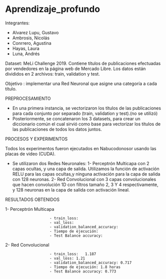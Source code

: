 # Aprendizaje_profundo

Integrantes:

- Alvarez Lupu, Gustavo
- Ambrosis, Nicolás
- Conrrero, Agustina
- Hayas, Laura
- Luna, Andrés

Dataset: MeLi Challenge 2019. Contiene títulos de publicaciones efectuadas por vendedores en la página web de Mercado Libre.
Los datos están divididos en 2 archivos: train, validation y test.

Objetivo : implementar una Red Neuronal que asigne una categoría a cada título.

PREPROCESAMIENTO

- En una primera instancia, se vectorizaron los títulos de las publicaciones para cada conjunto por separado (train, validation y test).(no se utilizó)
- Posteriormente, se concatenaron los 3 datasets, para crear un diccionario común el cual sirvió como base para vectorizar los títulos de las publicaciones 
de todos los datos juntos.

PROCESOS Y EXPERIMENTOS

Todos los experimentos fueron ejecutados en Nabucodonosor usando las placas de video (CUDA).
- Se utilizaron dos Redes Neuronales: 
1- Perceptrón Multicapa con 2 capas ocultas, y una capa de salida. Utilizamos la función de activación RELU para las capas ocultas,y ninguna activación para la capa de salida con 128 neuronas.
2- Red Convolucional con 3 capas convolucionales que hacen convolución 1D con filtros tamaño 2, 3 Y 4 respectivamente, y 128 neuronas en la capa de salida con activación lineal.

RESULTADOS OBTENIDOS

1- Perceptrón Multicapa

                        - train_loss:	
                        - val_loss:	
                        - validation_balanced_accuracy:	
                        - Tiempo de ejecución: 
                        - Test Balance accuracy: 
                        
2- Red Convolucional

                        - train_loss:	1.187
                        - val_loss:	1.21
                        - validation_balanced_accuracy:	0.717
                        - Tiempo de ejecución: 1.8 horas
                        - Test Balance accuracy: 0.773

